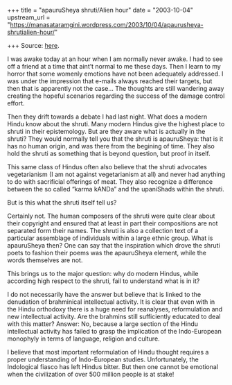 +++
title = "apauruSheya shruti/Alien hour"
date = "2003-10-04"
upstream_url = "https://manasataramgini.wordpress.com/2003/10/04/apaurusheya-shrutialien-hour/"

+++
Source: [here](https://manasataramgini.wordpress.com/2003/10/04/apaurusheya-shrutialien-hour/).

I was awake today at an hour when I am normally never awake. I had to see off a friend at a time that aint’t normal to me these days. Then I learn to my horror that some womenly emotions have not been adequately addressed. I was under the impression that e-mails always reached their targets, but then that is apparently not the case… The thoughts are still wandering away creating the hopeful scenarios regarding the success of the damage control effort.

Then they drift towards a debate I had last night. What does a modern Hindu know about the shruti. Many modern Hindus give the highest place to shruti in their epistemology. But are they aware what is actually in the shruti? They would normally tell you that the shruti is apauruSheya: that is it has no human origin, and was there from the begining of time. They also hold the shruti as something that is beyond question, but proof in itself. 

This same class of Hindus often also believe that the shruti advocates vegetarianism (I am not against vegetarianism at all) and never had anything to do with sacrificial offerings of meat. They also recognize a difference between the so called “karma kANDa” and the upaniShads within the shruti.

But is this what the shruti itself tell us?  

Certainly not. The human composers of the shruti were quite clear about their copyright and ensured that at least in part their compositions are not separated form their names. The shruti is also a collection text of a particular assemblage of individuals within a large ethnic group. What is apauruSheya then? One can say that the inspiration which drove the shruti poets to fashion their poems was the apauruSheya element, while the words themselves are not.

This brings us to the major question: why do modern Hindus, while according high respect to the shruti, fail to understand what is in it?  

I do not necessarily have the answer but believe that is linked to the denudation of brahminical intellectual activity. It is clear that even with in the Hindu orthodoxy there is a huge need for reanalyses, reformulation and new intellectual activity. Are the brahmins still sufficiently educated to deal with this matter? Answer: No, because a large section of the Hindu intellectual activity has failed to grasp the implication of the Indo-European monophyly in terms of language, religion and culture.

I believe that most important reformulation of Hindu thought requires a proper understanding of Indo-European studies. Unfortunately, the Indological fiasco has left Hindus bitter. But then one cannot be emotional when the civilization of over 500 million people is at stake!

